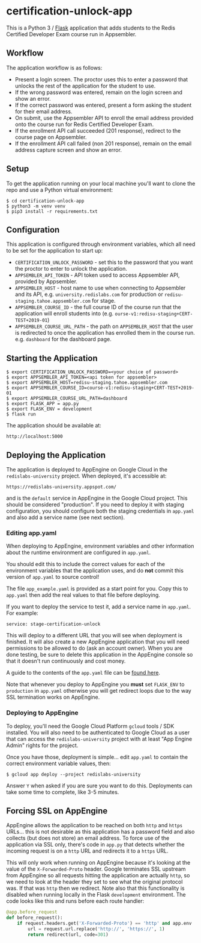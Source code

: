 # certification-unlock-app

This is a Python 3 / [Flask](https://flask.palletsprojects.com/) application that adds students to the Redis Certified Developer Exam course run in Appsembler.

## Workflow

The application workflow is as follows:

* Present a login screen.  The proctor uses this to enter a password that unlocks the rest of the application for the student to use.
* If the wrong password was entered, remain on the login screen and show an error.
* If the correct password was entered, present a form asking the student for their email address.
* On submit, use the Appsembler API to enroll the email address provided onto the course run for Redis Certified Developer Exam.
* If the enrollment API call succeeded (201 response), redirect to the course page on Appsembler.
* If the enrollment API call failed (non 201 response), remain on the email address capture screen and show an error.

## Setup

To get the application running on your local machine you'll want to clone the repo and use a Python virtual environment:

```
$ cd certification-unlock-app
$ python3 -m venv venv
$ pip3 install -r requirements.txt

```

## Configuration

This application is configured through environment variables, which all need to be set for the application to start up:

* `CERTIFICATION_UNLOCK_PASSWORD` - set this to the password that you want the proctor to enter to unlock the application.
* `APPSEMBLER_API_TOKEN` - API token used to access Appsembler API, provided by Appsembler.
* `APPSEMBLER_HOST` - host name to use when connecting to Appsembler and its API, e.g. `university.redislabs.com` for production or `redisu-staging.tahoe.appsembler.com` for stage.
* `APPSEMBLER_COURSE_ID` - the full course ID of the course run that the application will enroll students into (e.g. `ourse-v1:redisu-staging+CERT-TEST+2019-01`)
* `APPSEMBLER_COURSE_URL_PATH` - the path on `APPSEMBLER_HOST` that the user is redirected to once the application has enrolled them in the course run.  e.g. `dashboard` for the dashboard page.

## Starting the Application

```
$ export CERTIFICATION_UNLOCK_PASSWORD=<your choice of password>
$ export APPSEMBLER_API_TOKEN=<api token for appsembler>
$ export APPSEMBLER_HOST=redisu-staging.tahoe.appsembler.com
$ export APPSEMBLER_COURSE_ID=course-v1:redisu-staging+CERT-TEST+2019-01
$ export APPSEMBLER_COURSE_URL_PATH=dashboard
$ export FLASK_APP = app.py
$ export FLASK_ENV = development
$ flask run
```

The application should be available at:

```
http://localhost:5000
```

## Deploying the Application

The application is deployed to AppEngine on Google Cloud in the `redislabs-university` project.  When deployed, it's accessible at:

```
https://redislabs-university.appspot.com/
```

and is the `default` service in AppEngine in the Google Cloud project.  This should be considered "production".  If you need to deploy it with staging configuration, you should configure both the staging credentials in `app.yaml` and also add a service name (see next section).

### Editing app.yaml

When deploying to AppEngine, environment variables and other information about the runtime environment are configured in `app.yaml`.

You should edit this to include the correct values for each of the environment variables that the application uses, and do **not** commit this version of `app.yaml` to source control!

The file `app_example.yaml` is provided as a start point for you.  Copy this to `app.yaml` then add the real values to that file before deploying.

If you want to deploy the service to test it, add a service name in `app.yaml`.  For example:

```
service: stage-certification-unlock
```

This will deploy to a different URL that you will see when deployment is finished.  It will also create a new AppEngine application that you will need permissions to be allowed to do (ask an account owner).  When you are done testing, be sure to delete this application in the AppEngine console so that it doesn't run continuously and cost money.

A guide to the contents of the `app.yaml` file can be [found here](https://cloud.google.com/appengine/docs/flexible/nodejs/reference/app-yaml).

Note that whenever you deploy to AppEngine you **must** set `FLASK_ENV` to `production` in `app.yaml` otherwise you will get redirect loops due to the way SSL termination works on AppEngine.

### Deploying to AppEngine

To deploy, you'll need the Google Cloud Platform `gcloud` tools / SDK installed.  You will also need to be authenticated to Google Cloud as a user that can access the `redislabs-university` project with at least "App Engine Admin" rights for the project.

Once you have those, deployment is simple... edit `app.yaml` to contain the correct environment variable values, then:

```
$ gcloud app deploy --project redislabs-university
```

Answer `Y` when asked if you are sure you want to do this.  Deployments can take some time to complete, like 3-5 minutes.

## Forcing SSL on AppEngine

AppEngine allows the application to be reached on both `http` and `https` URLs... this is not desirable as this application has a password field and also collects (but does not store) an email address.  To force use of the application via SSL only, there's code in `app.py` that detects whether the incoming request is on a `http` URL and redirects it to a `https` URL.

This will only work when running on AppEngine because it's looking at the value of the `X-Forwarded-Proto` header.  Google terminates SSL upstream from AppEngine so all requests hitting the application are actually `http`, so we need to look at the header they set to see what the original protocol was.  If that was `http` then we redirect.  Note also that this functionality is disabled when running locally in the Flask `development` environment.  The code looks like this and runs before each route handler:

```python
@app.before_request
def before_request():
    if request.headers.get('X-Forwarded-Proto') == 'http' and app.env != 'development':
        url = request.url.replace('http://', 'https://', 1)
        return redirect(url, code=301)
```